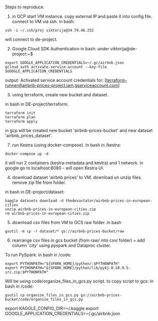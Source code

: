 Steps to reproduce. 

1. in GCP start VM instance. 
copy external IP and paste it into config file. 
connect to VM via ssh. 
in bash: 
```
ssh -i ~/.ssh/proj viktorija@34.79.46.252
```
will connect to de-project.

2. Google Cloud SDK Authentication
in bash: under viktorija@de-project:~$
```
export GOOGLE_APPLICATION_CREDENTIALS=~/.gc/airbnb.json
gcloud auth activate-service-account --key-file $GOOGLE_APPLICATION_CREDENTIALS
```
output: Activated service account credentials for: [terraform-runner@airbnb-prices-project.iam.gserviceaccount.com]

3. using terraform, create new bucket and dataset.  

in bash in DE-project/terraform:
```
terraform init
terraform plan
terraform apply
```
in gcp will be created new bucket 'airbnb-prices-bucket' and new dataset 'airbnb_prices_dataset'. 

7. run Kestra (using docker-compose). 
in bash in /kestra:
```
docker-compose up -d
```
it will run 2 containers (kestra-metadata and kestra) and 1 network. 
in google go to localhost:8080 - will open Kestra UI. 

4. download dataset 'airbnb prices' to VM. 
download un unzip files. remove zip file from folder.

in bash in DE-project/dataset:
```
kaggle datasets download -d thedevastator/airbnb-prices-in-european-cities 
unzip airbnb-prices-in-european-cities.zip 
rm airbnb-prices-in-european-cities.zip
```

5. download csv files from VM to GCS raw folder.
in bash 
```
gsutil -m cp -r dataset/* gs://airbnb-prices-bucket/raw
```

6.  rearrange csv files in gcs bucket (from raw/ into csv/ folder) + add column 'city' using pyspark and Dataproc cluster.

To run PySpark:
in bash in /code:
```
export PYTHONPATH="${SPARK_HOME}/python/:$PYTHONPATH"
export PYTHONPATH="${SPARK_HOME}/python/lib/py4j-0.10.9.5-src.zip:$PYTHONPATH"
```

Will be using code/organize_files_in_gcs.py script. 
to copy script to gcs:
in bash in /code:
```
gsutil cp organize_files_in_gcs.py gs://airbnb-prices-bucket/code/organize_files_in_gcs.py
```






export KAGGLE_CONFIG_DIR=~/.kaggle
export GOOGLE_APPLICATION_CREDENTIALS=~/.gc/airbnb.json
